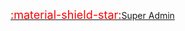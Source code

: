 <span class="tooltip hint--right" aria-label="The commands listed in this section require super administrator access.">
    <a href="/authorization/#super-administrator"><font color="red" size=4>:material-shield-star:</font>Super Admin</a>
</span>